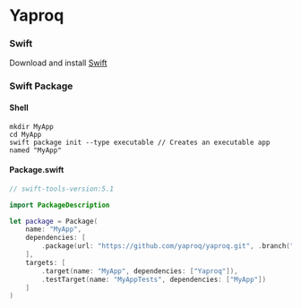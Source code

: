 # Yaproq

### Swift
Download and install [Swift](https://swift.org/download)

### Swift Package
#### Shell
```shell
mkdir MyApp
cd MyApp
swift package init --type executable // Creates an executable app named "MyApp"
```

#### Package.swift
```swift
// swift-tools-version:5.1

import PackageDescription

let package = Package(
    name: "MyApp",
    dependencies: [
        .package(url: "https://github.com/yaproq/yaproq.git", .branch("master"))
    ],
    targets: [
        .target(name: "MyApp", dependencies: ["Yaproq"]),
        .testTarget(name: "MyAppTests", dependencies: ["MyApp"])
    ]
)
```
